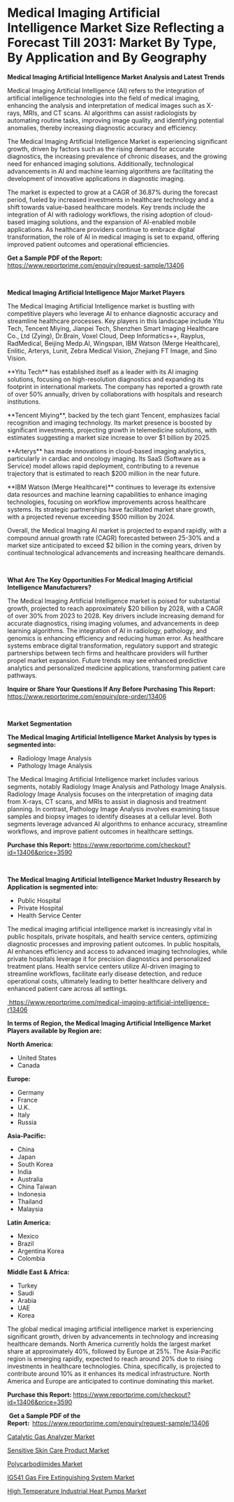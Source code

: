 <p><h1>Medical Imaging Artificial Intelligence Market Size Reflecting a Forecast Till 2031: Market By Type, By Application and By Geography</h1></p><p><strong>Medical Imaging Artificial Intelligence Market Analysis and Latest Trends</strong></p>
<p><p>Medical Imaging Artificial Intelligence (AI) refers to the integration of artificial intelligence technologies into the field of medical imaging, enhancing the analysis and interpretation of medical images such as X-rays, MRIs, and CT scans. AI algorithms can assist radiologists by automating routine tasks, improving image quality, and identifying potential anomalies, thereby increasing diagnostic accuracy and efficiency.</p><p>The Medical Imaging Artificial Intelligence Market is experiencing significant growth, driven by factors such as the rising demand for accurate diagnostics, the increasing prevalence of chronic diseases, and the growing need for enhanced imaging solutions. Additionally, technological advancements in AI and machine learning algorithms are facilitating the development of innovative applications in diagnostic imaging.</p><p>The market is expected to grow at a CAGR of 36.87% during the forecast period, fueled by increased investments in healthcare technology and a shift towards value-based healthcare models. Key trends include the integration of AI with radiology workflows, the rising adoption of cloud-based imaging solutions, and the expansion of AI-enabled mobile applications. As healthcare providers continue to embrace digital transformation, the role of AI in medical imaging is set to expand, offering improved patient outcomes and operational efficiencies.</p></p>
<p><strong>Get a Sample PDF of the Report:&nbsp;</strong> <a href="https://www.reportprime.com/enquiry/request-sample/13406">https://www.reportprime.com/enquiry/request-sample/13406</a></p>
<p>&nbsp;</p>
<p><strong>Medical Imaging Artificial Intelligence Major Market Players</strong></p>
<p><p>The Medical Imaging Artificial Intelligence market is bustling with competitive players who leverage AI to enhance diagnostic accuracy and streamline healthcare processes. Key players in this landscape include Yitu Tech, Tencent Miying, Jianpei Tech, Shenzhen Smart Imaging Healthcare Co., Ltd (Zying), Dr.Brain, Voxel Cloud, Deep Informatics++, Rayplus, RadMedical, Beijing Medp.AI, Wingspan, IBM Watson (Merge Healthcare), Enlitic, Arterys, Lunit, Zebra Medical Vision, Zhejiang FT Image, and Sino Vision.</p><p>**Yitu Tech** has established itself as a leader with its AI imaging solutions, focusing on high-resolution diagnostics and expanding its footprint in international markets. The company has reported a growth rate of over 50% annually, driven by collaborations with hospitals and research institutions.</p><p>**Tencent Miying**, backed by the tech giant Tencent, emphasizes facial recognition and imaging technology. Its market presence is boosted by significant investments, projecting growth in telemedicine solutions, with estimates suggesting a market size increase to over $1 billion by 2025.</p><p>**Arterys** has made innovations in cloud-based imaging analytics, particularly in cardiac and oncology imaging. Its SaaS (Software as a Service) model allows rapid deployment, contributing to a revenue trajectory that is estimated to reach $200 million in the near future.</p><p>**IBM Watson (Merge Healthcare)** continues to leverage its extensive data resources and machine learning capabilities to enhance imaging technologies, focusing on workflow improvements across healthcare systems. Its strategic partnerships have facilitated market share growth, with a projected revenue exceeding $500 million by 2024.</p><p>Overall, the Medical Imaging AI market is projected to expand rapidly, with a compound annual growth rate (CAGR) forecasted between 25-30% and a market size anticipated to exceed $2 billion in the coming years, driven by continual technological advancements and increasing healthcare demands.</p></p>
<p>&nbsp;</p>
<p><strong>What Are The Key Opportunities For Medical Imaging Artificial Intelligence Manufacturers?</strong></p>
<p><p>The Medical Imaging Artificial Intelligence market is poised for substantial growth, projected to reach approximately $20 billion by 2028, with a CAGR of over 30% from 2023 to 2028. Key drivers include increasing demand for accurate diagnostics, rising imaging volumes, and advancements in deep learning algorithms. The integration of AI in radiology, pathology, and genomics is enhancing efficiency and reducing human error. As healthcare systems embrace digital transformation, regulatory support and strategic partnerships between tech firms and healthcare providers will further propel market expansion. Future trends may see enhanced predictive analytics and personalized medicine applications, transforming patient care pathways.</p></p>
<p><strong>Inquire or Share Your Questions If Any Before Purchasing This Report:</strong> <a href="https://www.reportprime.com/enquiry/pre-order/13406">https://www.reportprime.com/enquiry/pre-order/13406</a></p>
<p>&nbsp;</p>
<p><strong>Market Segmentation</strong></p>
<p><strong>The Medical Imaging Artificial Intelligence Market Analysis by types is segmented into:</strong></p>
<p><ul><li>Radiology Image Analysis</li><li>Pathology Image Analysis</li></ul></p>
<p><p>The Medical Imaging Artificial Intelligence market includes various segments, notably Radiology Image Analysis and Pathology Image Analysis. Radiology Image Analysis focuses on the interpretation of imaging data from X-rays, CT scans, and MRIs to assist in diagnosis and treatment planning. In contrast, Pathology Image Analysis involves examining tissue samples and biopsy images to identify diseases at a cellular level. Both segments leverage advanced AI algorithms to enhance accuracy, streamline workflows, and improve patient outcomes in healthcare settings.</p></p>
<p><strong>Purchase this Report:&nbsp;</strong><a href="https://www.reportprime.com/checkout?id=13406&price=3590">https://www.reportprime.com/checkout?id=13406&price=3590</a></p>
<p>&nbsp;</p>
<p><strong>The Medical Imaging Artificial Intelligence Market Industry Research by Application is segmented into:</strong></p>
<p><ul><li>Public Hospital</li><li>Private Hospital</li><li>Health Service Center</li></ul></p>
<p><p>The medical imaging artificial intelligence market is increasingly vital in public hospitals, private hospitals, and health service centers, optimizing diagnostic processes and improving patient outcomes. In public hospitals, AI enhances efficiency and access to advanced imaging technologies, while private hospitals leverage it for precision diagnostics and personalized treatment plans. Health service centers utilize AI-driven imaging to streamline workflows, facilitate early disease detection, and reduce operational costs, ultimately leading to better healthcare delivery and enhanced patient care across all settings.</p></p>
<p><a href="https://www.reportprime.com/medical-imaging-artificial-intelligence-r13406">&nbsp;https://www.reportprime.com/medical-imaging-artificial-intelligence-r13406</a></p>
<p><strong>In terms of Region, the Medical Imaging Artificial Intelligence Market Players available by Region are:</strong></p>
<p>
    <p> <strong> North America: </strong>
        <ul>
            <li>United States</li>
            <li>Canada</li>
        </ul>
        </p> 
    <p> <strong> Europe: </strong>
        <ul>
            <li>Germany</li>
            <li>France</li>
            <li>U.K.</li>
            <li>Italy</li>
            <li>Russia</li>
        </ul>
        </p> 
    <p> <strong> Asia-Pacific: </strong>
        <ul>
            <li>China</li>
            <li>Japan</li>
            <li>South Korea</li>
            <li>India</li>
            <li>Australia</li>
            <li>China Taiwan</li>
            <li>Indonesia</li>
            <li>Thailand</li>
            <li>Malaysia</li>
        </ul>
        </p> 
    <p> <strong> Latin America: </strong>
        <ul>
            <li>Mexico</li>
            <li>Brazil</li>
            <li>Argentina Korea</li>
            <li>Colombia</li>
        </ul>
        </p> 
    <p> <strong> Middle East & Africa: </strong>
        <ul>
            <li>Turkey</li>
            <li>Saudi</li>
            <li>Arabia</li>
            <li>UAE</li>
            <li>Korea</li>
        </ul>
    </p>
    </p>
<p><p>The global medical imaging artificial intelligence market is experiencing significant growth, driven by advancements in technology and increasing healthcare demands. North America currently holds the largest market share at approximately 40%, followed by Europe at 25%. The Asia-Pacific region is emerging rapidly, expected to reach around 20% due to rising investments in healthcare technologies. China, specifically, is projected to contribute around 10% as it enhances its medical infrastructure. North America and Europe are anticipated to continue dominating this market.</p></p>
<p><strong>Purchase this Report: </strong><a href="https://www.reportprime.com/checkout?id=13406&price=3590">https://www.reportprime.com/checkout?id=13406&price=3590</a></p>
<p>&nbsp;<strong>Get a Sample PDF of the Report:&nbsp;&nbsp;</strong><a href="https://www.reportprime.com/enquiry/request-sample/13406">https://www.reportprime.com/enquiry/request-sample/13406</a></p>
<p><strong></strong></p>
<p><p><a href="https://issuu.com/reportprime-2/docs/catalytic-gas-analyzer-market-size-_06b1ee4cff4557">Catalytic Gas Analyzer Market</a></p><p><a href="https://github.com/MelgarBasny/Market-Research-Report-List-1/blob/main/sensitive-skin-care-product-market.md">Sensitive Skin Care Product Market</a></p><p><a href="https://www.linkedin.com/pulse/insights-polycarbodiimides-market-share-competitive-landscape-w8gaf?trackingId=c6QrKuRoTS6BIi1%2BTQRJxw%3D%3D">Polycarbodiimides Market</a></p><p><a href="https://medium.com/@kellieblock2023/the-ig541-gas-fire-extinguishing-system-market-prioritizes-cost-control-and-efficiency-e6c52bc4efa2">IG541 Gas Fire Extinguishing System Market</a></p><p><a href="https://issuu.com/reportprime-2/docs/high-temperature-industrial-heat-pu_34161397056f72">High Temperature Industrial Heat Pumps Market</a></p></p>